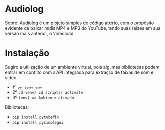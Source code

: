 # Audiolog

Sobre:
Audiolog é um projeto simples de código aberto, com o propósito evidente de baixar mídia MP4 e MP3 do YouTube, tendo suas raízes em sua versão mais anterior, o Videoload.

# Instalação
Sugiro a utilização de um ambiente virtual, pois algumas bibliotecas podem entrar em conflito com a API integrada para extração de faixas de som e video.
- 1º ```py venv env```
- 2º ```cd venv/ cd scripts/ activate```
- 3º ```(env) => Ambiente ativado```

Bibliotecas: 
- ```pip install pytubefix```
- ```pip install pysimplegui```
